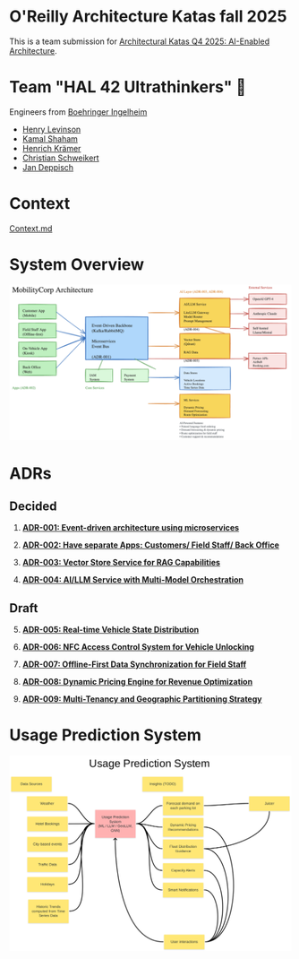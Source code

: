# O'Reilly Architecture Katas fall 2025

This is a team submission for [Architectural Katas Q4 2025: AI-Enabled Architecture](https://learning.oreilly.com/live-events/architectural-katas-q4-2025-ai-enabled-architecture/0642572249625/0642572249618/).

# Team "HAL 42 Ultrathinkers" 🤯

Engineers from [Boehringer Ingelheim](https://boehringer-ingelheim.com)
- [Henry Levinson](https://github.com/henry-levinson)
- [Kamal Shaham](https://github.com/kshaham)
- [Henrich Krämer](https://github.com/henrjk)
- [Christian Schweikert](https://github.com/cschweikert)
- [Jan Deppisch](https://github.com/netzartist)

# Context

[Context.md](Context.md)

# System Overview

![System Overview](SystemOverview.png)

# ADRs

## Decided

1. **[ADR-001: Event-driven architecture using microservices](ADRs/ADR-001-event-driven-architecture-microservices.md)**

2. **[ADR-002: Have separate Apps: Customers/ Field Staff/ Back Office](ADRs/ADR-002-separate-apps-for-user-roles.md)**

3. **[ADR-003: Vector Store Service for RAG Capabilities](ADRs/ADR-003-vector-store-for-rag-capabilities.md)**

4. **[ADR-004: AI/LLM Service with Multi-Model Orchestration](ADRs/ADR-004-ai-llm-service-orchestration.md)**

## Draft

5. **[ADR-005: Real-time Vehicle State Distribution](ADRs/ADR-005-real-time-vehicle-state-distribution.md)**

6. **[ADR-006: NFC Access Control System for Vehicle Unlocking](ADRs/ADR-006-nfc-access-control-system.md)**

7. **[ADR-007: Offline-First Data Synchronization for Field Staff](ADRs/ADR-007-offline-first-data-synchronization.md)**

8. **[ADR-008: Dynamic Pricing Engine for Revenue Optimization](ADRs/ADR-008-dynamic-pricing-engine.md)**

9. **[ADR-009: Multi-Tenancy and Geographic Partitioning Strategy](ADRs/ADR-009-multi-tenancy-geographic-partitioning.md)**

# Usage Prediction System

![Usage Prediction System](UsagePredictionSystem.png)

